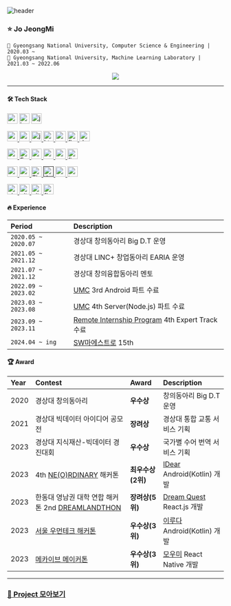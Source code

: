 ![header](https://capsule-render.vercel.app/api?type=waving&color=16de46&height=180&section=header&text=🍀%20Developer&fontSize=40&fontColor=ffffff&animation=fadeIn&fontAlignY=36)

### ⭐ Jo JeongMi
```
🏫 Gyeongsang National University, Computer Science & Engineering | 2020.03 ~
🥼 Gyeongsang National University, Machine Learning Laboratory | 2021.03 ~ 2022.06
```

<div align=center>
 <a href="https://hits.seeyoufarm.com"><img src="https://hits.seeyoufarm.com/api/count/incr/badge.svg?url=https%3A%2F%2Fgithub.com%2Fjung0115&count_bg=%233DDC84&title_bg=%238DA497&icon=icloud.svg&icon_color=%23ECECEC&title=jmi&edge_flat=false"/></a>
 <!-- <a href="https://wakatime.com/@e4fae065-b841-4d46-aa62-c4596ce276b8"><img src="https://wakatime.com/badge/user/e4fae065-b841-4d46-aa62-c4596ce276b8.svg" alt="Total time coded since May 4 2023" /></a> -->
</div>

---

#### 🛠️ Tech Stack
<div align="left">
 
<a href="https://developer.android.com" target="_blank" style="text-decoration: none;" rel="noreferrer"> <img src="http://img.shields.io/badge/-Android_Studio-3DDC84?style=for-the-badge&logo=Android%20Studio&logoColor=white" alt="android" height="24"/> </a> <!-- 안드로이드 -->
<a href="https://kotlinlang.org" target="_blank"  style="text-decoration: none;" rel="noreferrer"> <img src="http://img.shields.io/badge/-Kotlin-7f52ff?style=for-the-badge&logo=Kotlin&logoColor=white" alt="kotlin" height="24"/> </a> <!-- Kotlin -->
<a href="https://www.java.com" target="_blank" style="text-decoration: none;" rel="noreferrer"> <img src="https://img.shields.io/badge/java-007396?style=for-the-badge&logo=java&logoColor=white" alt="java" height="24"/> </a> <!-- Java -->

<a href="https://reactjs.org/" target="_blank" rel="noreferrer"> <img src="https://img.shields.io/badge/react-61DAFB?style=for-the-badge&logo=react&logoColor=black" alt="react" height="24"/> </a> <!--React -->
<a href="https://reactnative.dev/" target="_blank" rel="noreferrer"> <img src="https://img.shields.io/badge/react_native-282C34?style=for-the-badge&logo=react&logoColor=#61DAFB" alt="reactnative" height="24"/> </a> <!-- ReactNative -->
<a href="https://developer.mozilla.org/en-US/docs/Web/JavaScript" target="_blank" rel="noreferrer"> <img src="http://img.shields.io/badge/-Javascript-f7e018?style=for-the-badge&logo=javascript&logoColor=black" alt="javascript" height="24"/> </a> <!-- JavaScript -->
<a href="https://www.w3.org/html/" target="_blank" rel="noreferrer"> <img src="http://img.shields.io/badge/-HTML5-f06529?style=for-the-badge&logo=HTML5&logoColor=white" alt="html5" height="24"/> </a> <!-- HTML -->
<a href="https://www.w3schools.com/css/" target="_blank" rel="noreferrer"> <img src="http://img.shields.io/badge/-CSS3-1572b6?style=for-the-badge&logo=CSS3" alt="css3" height="24"/> </a> <!-- CSS -->
<a href="https://flutter.dev" target="_blank" rel="noreferrer"> <img src="https://img.shields.io/badge/flutter-02569B?style=for-the-badge&logo=flutter&logoColor=white" alt="flutter" height="24"/> </a> <!-- Flutter -->
<a href="https://dart.dev" target="_blank" rel="noreferrer"> <img src="https://img.shields.io/badge/dart-0175C2?style=for-the-badge&logo=dart&logoColor=white" alt="dart" height="24"/> </a> <!-- Dart -->

<a href="https://nodejs.org" target="_blank" rel="noreferrer"> <img src="http://img.shields.io/badge/-Node.js-333?style=for-the-badge&logo=Node.js" alt="nodejs" height="24"/> </a> <!-- Node.js -->
<a href="https://expressjs.com/ko/" target="_blank" rel="noreferrer"> <img src="http://img.shields.io/badge/-Express.js-000000?style=for-the-badge&logo=Express" alt="Expresjs" height="24"/> </a><!--Express-->
<a href="https://www.postgresql.org/" target="_blank" rel="noreferrer"> <img src="http://img.shields.io/badge/PostgreSQL-4169E1?style=for-the-badge&logo=postgresql&logoColor=white" alt="postgresql" height="24"/> </a> <!-- PostgreSQL -->
<a href="https://www.mysql.com/" target="_blank" rel="noreferrer"> <img src="https://img.shields.io/badge/MySQL-4479A1?style=for-the-badge&logo=MySQL&logoColor=white" alt="mysql" height="24"/> </a> <!-- MySQL -->
<a href="https://mariadb.org/" target="_blank" rel="noreferrer"> <img src="https://img.shields.io/badge/mariaDB-003545?style=for-the-badge&logo=mariaDB&logoColor=white" alt="mariadb" height="24"/> </a> <!-- MariaDB -->
<a href="https://firebase.google.com/" target="_blank" rel="noreferrer"> <img src="http://img.shields.io/badge/-Firebase-2C384A?style=for-the-badge&logo=firebase" alt="firebase" height="24"/> </a> <!-- Firebase -->

<a href="https://www.python.org" target="_blank" rel="noreferrer"> <img src="http://img.shields.io/badge/-Python-3776ab?style=for-the-badge&logo=Python&logoColor=white" alt="python" height="24"/> </a> <!-- Python -->
<a href="https://www.cprogramming.com/" target="_blank" rel="noreferrer"> <img src="http://img.shields.io/badge/c-A8B9CC?style=for-the-badge&logo=c&logoColor=black" alt="c" height="24"/> </a> <!-- C언어 -->
<a href="https://threejs.org/" target="_blank" rel="noreferrer"> <img src="http://img.shields.io/badge/-Three.js-000000?style=for-the-badge&logo=threedotjs" alt="Three.js" height="24"/> </a> <!-- Three.js -->
<a href="" target="_blank" rel="noreferrer"> <img src="https://img.shields.io/badge/YOLO-00FFFF?style=for-the-badge&logo=YOLO&logoColor=black" alt="dart" height="24"/> </a> <!-- YOLO -->
<a href="https://opencv.org/" target="_blank" rel="noreferrer"> <img src="https://img.shields.io/badge/OpenCV-5C3EE8?style=for-the-badge&logo=opencv&logoColor=white" alt="opencv" height="24"/> </a> <!-- OpenCV -->
<a href="https://www.tensorflow.org" target="_blank" rel="noreferrer"> <img src="https://img.shields.io/badge/tensorflow-FF6F00?style=for-the-badge&logo=tensorflow&logoColor=white" alt="tensorflow" height="24"/> </a> <!-- TensorFolw -->

<a href="https://code.visualstudio.com/" target="_blank" rel="noreferrer"> <img src="http://img.shields.io/badge/visual_studio_code-007ACC?style=for-the-badge&logo=visualstudiocode&logoColor=white" alt="visualstudiocode" height="24"/> </a> <!-- VS code -->
<a href="https://git-scm.com/" target="_blank" rel="noreferrer"> <img src="http://img.shields.io/badge/-Git-f05032?style=for-the-badge&logo=Git&logoColor=white" alt="git" height="24"/> </a> <!-- Git -->
<a href="https://github.com/" target="_blank" rel="noreferrer"> <img src="http://img.shields.io/badge/-Github-181717?style=for-the-badge&logo=Github&logoColor=white" alt="github" height="24"/> </a> <!-- Github -->
<a href="https://www.figma.com/" target="_blank" rel="noreferrer"> <img src="http://img.shields.io/badge/figma-F24E1E?style=for-the-badge&logo=figma&logoColor=white" alt="figma" height="24"/> </a> <!-- Figma -->

</div>

#### 🔥 Experience
| Period | Description |
| :------------ | :------------ |
| `2020.05 ~ 2020.07` | 경상대 창의동아리 Big D.T 운영  |
| `2021.05 ~ 2021.12` | 경상대 LINC+ 창업동아리 EARIA 운영 |
| `2021.07 ~ 2021.12` | 경상대 창의융합동아리 멘토 |
| `2022.09 ~ 2023.02` | [UMC](https://www.makeus.in/umc) 3rd Android 파트 수료 |
| `2023.03 ~ 2023.08` | [UMC](https://www.makeus.in/umc) 4th Server(Node.js) 파트 수료 |
| `2023.09 ~ 2023.11` | [Remote Internship Program](https://linktr.ee/remote_internship?fbclid=PAAabSKjhI0VrutB6zwGXTUxUbxlv6L0LEsCKeF37Otx9w25eaFoQvh0ZoXWo) 4th Expert Track 수료 |
| `2024.04 ~ ing` | [SW마에스트로](https://www.swmaestro.org/sw/main/main.do) 15th |

#### 🏆 Award
| Year | Contest | Award | Description |
| :------------ | :------------ | :------------ | :------------ |
| 2020 | 경상대 창의동아리 | **우수상** | 창의동아리 Big D.T 운영 |
| 2021 | 경상대 빅데이터 아이디어 공모전 | **장려상** | 경상대 통합 교통 서비스 기획 |
| 2023 | 경상대 지식재산-빅데이터 경진대회 | **우수상** | 국가별 수어 번역 서비스 기획 |
| 2023 | 4th [NE(O)RDINARY](https://www.makeus.in/) 해커톤 | **최우수상(2위)** | [IDear](https://github.com/Nbti/IDear_AOS) Android(Kotlin) 개발 |
| 2023 | 한동대 영남권 대학 연합 해커톤 2nd [DREAMLANDTHON](https://hguhackathon.com/) | **장려상(5위)** | [Dream Quest](https://github.com/DREAMLANDTHON/DreamQuest_Front) React.js 개발 |
| 2023 | [서울 우먼테크 해커톤](http://www.sw-hackathon.com/) | **우수상(3위)** | [이루다](https://github.com/womentech-hackathon/Womentech_AOS) Android(Kotlin) 개발 |
| 2023 | [메카이브 메이커톤](https://www.koreajobworld.or.kr/boardView.do?bid=5&mid=45&idx=47095&rnum=1&pageNo=1&pageType=&site=10&portalMenuNo=40&searchField=0&searchString=%EB%A9%94%EC%9D%B4%EC%BB%A4%ED%86%A4) | **우수상(3위)** | [모우미](https://github.com/Makive-moumi/Moumi_RN) React Native 개발 |

---

### [💾 Project 모아보기](https://github.com/jung0115/jung0115/blob/main/project/README.md)

<!--https://simpleicons.org/-->
